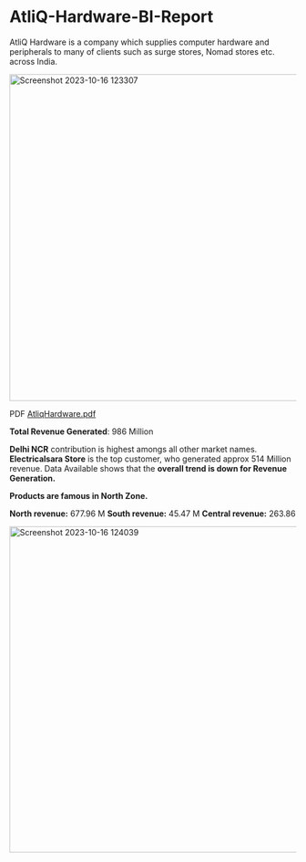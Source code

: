 # AtliQ-Hardware-BI-Report
AtliQ Hardware is a company which supplies computer hardware and peripherals to many of clients such as surge stores, Nomad stores etc. across India.


<img width="573" alt="Screenshot 2023-10-16 123307" src="https://github.com/vaibhavrk18/AtliQ-Hardware-BI-Report/assets/138751404/559383e6-4110-450a-9eef-b1f5c1ff23df">

PDF
[AtliqHardware.pdf](https://github.com/vaibhavrk18/AtliQ-Hardware-BI-Report/files/12913125/AtliqHardware.pdf)


**Total Revenue Generated**: 986 Million

**Delhi NCR** contribution is highest amongs all other market names. 
**Electricalsara Store** is the top customer, who generated approx 514 Million revenue.
Data Available shows that the **overall trend is down for Revenue Generation.**

**Products are famous in North Zone.**

**North revenue:** 677.96 M
**South revenue:** 45.47 M
**Central revenue:** 263.86

<img width="572" alt="Screenshot 2023-10-16 124039" src="https://github.com/vaibhavrk18/AtliQ-Hardware-BI-Report/assets/138751404/2b490330-194e-4e51-a186-5fd46573581b">
